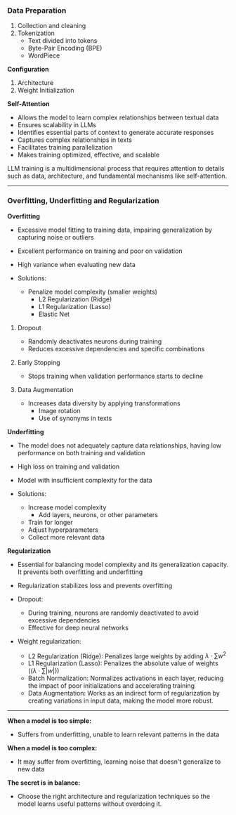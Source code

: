 ### Data Preparation

1. Collection and cleaning
2. Tokenization
    - Text divided into tokens
    - Byte-Pair Encoding (BPE)
    - WordPiece

**Configuration**
1. Architecture
2. Weight Initialization

**Self-Attention**
- Allows the model to learn complex relationships between textual data
- Ensures scalability in LLMs
- Identifies essential parts of context to generate accurate responses
- Captures complex relationships in texts
- Facilitates training parallelization
- Makes training optimized, effective, and scalable

LLM training is a multidimensional process that requires attention to details such as data, architecture, and fundamental mechanisms like self-attention.

---

### Overfitting, Underfitting and Regularization

**Overfitting**
- Excessive model fitting to training data, impairing generalization by capturing noise or outliers
- Excellent performance on training and poor on validation
- High variance when evaluating new data

- Solutions:
    - Penalize model complexity (smaller weights)
        - L2 Regularization (Ridge)
        - L1 Regularization (Lasso)
        - Elastic Net

1. Dropout
    - Randomly deactivates neurons during training
    - Reduces excessive dependencies and specific combinations

2. Early Stopping
    - Stops training when validation performance starts to decline

3. Data Augmentation
    - Increases data diversity by applying transformations
        - Image rotation
        - Use of synonyms in texts

**Underfitting**
- The model does not adequately capture data relationships, having low performance on both training and validation
- High loss on training and validation
- Model with insufficient complexity for the data

- Solutions:
    - Increase model complexity
        - Add layers, neurons, or other parameters
    - Train for longer
    - Adjust hyperparameters
    - Collect more relevant data

**Regularization**
- Essential for balancing model complexity and its generalization capacity. It prevents both overfitting and underfitting
- Regularization stabilizes loss and prevents overfitting

- Dropout:
    - During training, neurons are randomly deactivated to avoid excessive dependencies
    - Effective for deep neural networks

- Weight regularization:
    - L2 Regularization (Ridge): Penalizes large weights by adding $\lambda \cdot \sum w^2$
    - L1 Regularization (Lasso): Penalizes the absolute value of weights ($(\lambda \cdot \sum |w|)$)
    - Batch Normalization: Normalizes activations in each layer, reducing the impact of poor initializations and accelerating training
    - Data Augmentation: Works as an indirect form of regularization by creating variations in input data, making the model more robust.

---

**When a model is too simple:**
- Suffers from underfitting, unable to learn relevant patterns in the data

**When a model is too complex:**
- It may suffer from overfitting, learning noise that doesn't generalize to new data

**The secret is in balance:**
- Choose the right architecture and regularization techniques so the model learns useful patterns without overdoing it.
